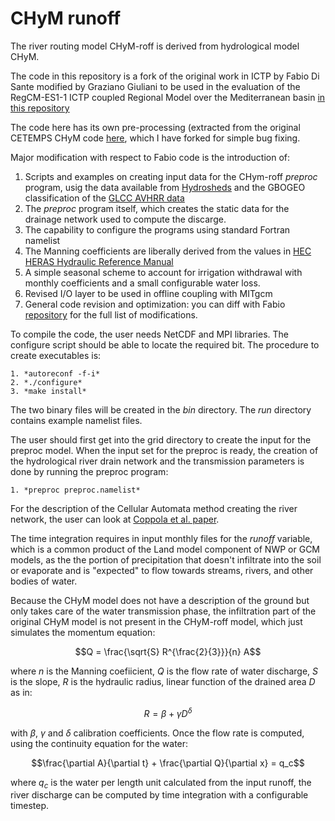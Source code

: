 # CHyM runoff

The river routing model CHyM-roff is derived from hydrological model CHyM.

The code in this repository is a fork of the original work in ICTP by
Fabio Di Sante modified by Graziano Giuliani to be used in the evaluation
of the RegCM-ES1-1 ICTP coupled Regional Model over the Mediterranean
basin [in this repository](https://github.com/graziano-giuliani/MED12-ocean-mit)

The code here has its own pre-processing (extracted from the original CETEMPS
CHyM code [here](https://github.com/graziano-giuliani/CHyM), which I have
forked for simple bug fixing.

Major modification with respect to Fabio code is the introduction of:

1. Scripts and examples on creating input data for the CHym-roff *preproc* program, usig the data available from [Hydrosheds](https://www.hydrosheds.org/products/hydrosheds) and the GBOGEO classification of the [GLCC AVHRR data](https://doi.org/10.5066/F7GB230D)
2. The *preproc* program itself, which creates the static data for the drainage network used to compute the discarge.
3. The capability to configure the programs using standard Fortran namelist
4. The Manning coefficients are liberally derived from the values in [HEC HERAS Hydraulic Reference Manual](https://www.hec.usace.army.mil/confluence/rasdocs/ras1dtechref/6.6/basic-data-requirements/geometric-data/energy-loss-coefficients)
5. A simple seasonal scheme to account for irrigation withdrawal with monthly coefficients and a small configurable water loss.
6. Revised I/O layer to be used in offline coupling with MITgcm
7. General code revision and optimization: you can diff with Fabio [repository](https://github.com/fdisante/CHyM-roff) for the full list of modifications.

To compile the code, the user needs NetCDF and MPI libraries. The configure script should be able to locate the required bit. The procedure to create executables is:

    1. *autoreconf -f-i*
    2. *./configure*
    3. *make install*

The two binary files will be created in the *bin* directory. The *run* directory contains example namelist files.

The user should first get into the grid directory to create the input for the preproc model. When the input set for the preproc is ready, the creation of the hydrological river drain network and the transmission parameters is done by running the preproc program:

    1. *preproc preproc.namelist*

For the description of the Cellular Automata method creating the river network, the user can look at [Coppola et al. paper](https://www.tandfonline.com/doi/abs/10.1623/hysj.52.3.579).

The time integration requires in input monthly files for the *runoff* variable, which is a common product of the Land model component of NWP or GCM models, as the the portion of precipitation that doesn't infiltrate into the soil or evaporate and is "expected" to flow towards streams, rivers, and other bodies of water.

Because the CHyM model does not have a description of the ground but only takes care of the water transmission phase, the infiltration part of the original CHyM model is not present in the CHyM-roff model, which just simulates the momentum equation:

$$Q = \frac{\sqrt{S} R^{\frac{2}{3}}}{n} A$$

where $n$ is the Manning coefiicient, $Q$ is the flow rate of water discharge, $S$ is the slope, $R$ is the hydraulic radius, linear function of the drained area $D$ as in:

$$R = \beta + \gamma D^{\delta}$$

with $\beta$, $\gamma$ and $\delta$ calibration coefficients. Once the flow rate is computed, using the continuity equation for the water:

$$\frac{\partial A}{\partial t} + \frac{\partial Q}{\partial x} = q_c$$

where $q_c$ is the water per length unit calculated from the input runoff, the river discharge can be computed by time integration with a configurable timestep.
